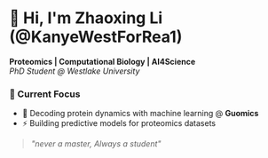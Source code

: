 # 👋 Hi, I'm Zhaoxing Li (@KanyeWestForRea1)

**Proteomics | Computational Biology | AI4Science**  
*PhD Student @ Westlake University*

### 🔬 Current Focus
- 🧬 Decoding protein dynamics with machine learning @ **Guomics**
- ⚡ Building predictive models for proteomics datasets


> *"never a master, Always a student"*
>
> 
<!--
**KanyeWestForRea1/KanyeWestForRea1** is a ✨ _special_ ✨ repository because its `README.md` (this file) appears on your GitHub profile.

Here are some ideas to get you started:

- 🔭 I’m currently working on ...
- 🌱 I’m currently learning ...
- 👯 I’m looking to collaborate on ...
- 🤔 I’m looking for help with ...
- 💬 Ask me about ...
- 📫 How to reach me: ...
- 😄 Pronouns: ...
- ⚡ Fun fact: ...
-->

